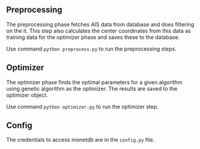 ## Preprocessing

The preprocessing phase fetches AIS data from database and does filtering on the it. This step also calculates the center coordinates from this data as training data for the optimizer phase and saves these to the database. 

Use command ```python preprocess.py``` to run the preprocessing steps. 


## Optimizer

The optimizer phase finds the optimal parameters for a given algorithm using genetic algorithm as the optimizer. The results are saved to the optimizer object.

Use command ```python optimizer.py``` to run the optimizer step.

## Config

The credentials to access monetdb are in the ```config.py``` file. 